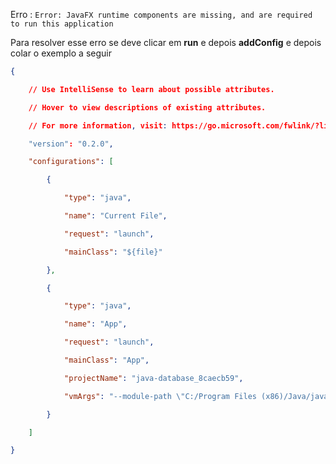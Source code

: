 Erro : `Error: JavaFX runtime components are missing, and are required to run this application`

Para resolver esse erro se deve clicar em **run** e depois  **addConfig** e depois colar o exemplo a seguir 
```JSON
{

    // Use IntelliSense to learn about possible attributes.

    // Hover to view descriptions of existing attributes.

    // For more information, visit: https://go.microsoft.com/fwlink/?linkid=830387

    "version": "0.2.0",

    "configurations": [

        {

            "type": "java",

            "name": "Current File",

            "request": "launch",

            "mainClass": "${file}"

        },

        {

            "type": "java",

            "name": "App",

            "request": "launch",

            "mainClass": "App",

            "projectName": "java-database_8caecb59",

            "vmArgs": "--module-path \"C:/Program Files (x86)/Java/javafx-sdk-21.0.1/lib\" --add-modules javafx.controls,javafx.fxml"

        }

    ]

}
```